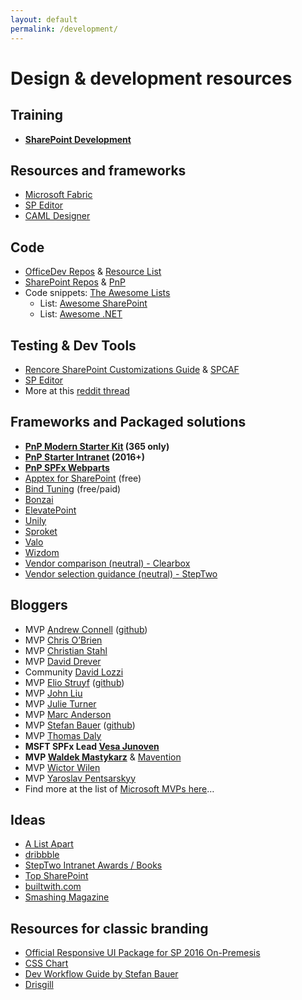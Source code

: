 ```yaml
---
layout: default
permalink: /development/
---
```


# Design & development resources

## Training

*   **[SharePoint Development](https://docs.microsoft.com/en-us/sharepoint/dev)**

## Resources and frameworks

*   [Microsoft Fabric](https://developer.microsoft.com/en-us/fabric)
*   [SP Editor](https://www.reddit.com/r/sharepoint/comments/677cq0/sp_editor_this_chrome_extension_adds_a_sharepoint/)
*   [CAML Designer](http://www.camldesigner.com/)

## Code

*   [OfficeDev Repos](https://github.com/OfficeDev) & [Resource List](https://dev.office.com/patterns-and-practices-resources)
*   [SharePoint Repos](https://github.com/sharepoint) & [PnP](https://github.com/SharePoint/PnP)
*   Code snippets: [The Awesome Lists](https://github.com/sindresorhus/awesome)
    *   List: [Awesome SharePoint](https://github.com/BSUG/awesome-sharepoint)
    *   List: [Awesome .NET](https://github.com/quozd/awesome-dotnet)

## Testing & Dev Tools

*   [Rencore SharePoint Customizations Guide](https://rencore.com/sharepoint-customizations-guide/) & [SPCAF](https://rencore.com)
*   [SP Editor](https://chrome.google.com/webstore/detail/sp-editor/ecblfcmjnbbgaojblcpmjoamegpbodhd?hl=en)
*   More at this [reddit thread](https://www.reddit.com/r/sharepoint/comments/3xur5o/useful_sharepoint_dev_tools/)

## Frameworks and Packaged solutions

*   **[PnP Modern Starter Kit](https://github.com/SharePoint/sp-starter-kit) (365 only)**
*   **[PnP Starter Intranet](https://github.com/SharePoint/PnP/tree/master/Solutions/Business.StarterIntranet) (2016+)**
*   **[PnP SPFx Webparts](https://github.com/SharePoint/sp-dev-fx-webparts)**
*   [Apptex for SharePoint](http://spapptex.com/) (free)
*   [Bind Tuning](http://bindtuning.com) (free/paid)
*   [Bonzai](http://bonzai-intranet.com/)
*   [ElevatePoint](http://elevatepoint.com/)
*   [Unily](https://www.unily.com/)
*   [Sproket](https://sproket.co)
*   [Valo](https://www.valointranet.com)
*   [Wizdom](http://www.wizdom-intranet.com/)
*   [Vendor comparison (neutral) - Clearbox](https://www.clearbox.co.uk/portfolio-item/sharepoint-intranets-in-a-box-report-2018/)
*   [Vendor selection guidance (neutral) - StepTwo](http://www.steptwo.com.au/papers/out-of-the-box-intranet-solution/)

## Bloggers

*   MVP [Andrew Connell](http://www.andrewconnell.com/) ([github](https://github.com/andrewconnell))
*   MVP [Chris O’Brien](http://www.sharepointnutsandbolts.com/)
*   MVP [Christian Stahl](http://chrisstahl.wordpress.com)
*   MVP [David Drever](http://prairiedeveloper.com/)
*   Community [David Lozzi](https://davidlozzi.com)
*   MVP [Elio Struyf](http://www.eliostruyf.com) ([github](https://github.com/estruyf))
*   MVP [John Liu](http://johnliu.net)
*   MVP [Julie Turner](https://julieturner.net/)
*   MVP [Marc Anderson](http://sympmarc.com/)
*   MVP [Stefan Bauer](http://www.n8d.at/blog/) ([github](https://github.com/StfBauer?tab=repositories))
*   MVP [Thomas Daly](https://thomasdaly.net)
*   **MSFT SPFx Lead [Vesa Junoven](https://blogs.msdn.microsoft.com/vesku/)**
*   **MVP [Waldek Mastykarz](http://blog.mastykarz.nl)** & [Mavention](http://www.mavention.com/blog)
*   MVP [Wictor Wilen](http://www.wictorwilen.se/)
*   MVP [Yaroslav Pentsarskyy](https://www.origamiconnect.com/articles)
*   Find more at the list of [Microsoft MVPs here](https://mvp.microsoft.com/en-us/MvpSearch?ex=Office+Servers+and+Services)…

## Ideas

*   [A List Apart](http://alistapart.com/topics)
*   [dribbble](https://dribbble.com/)
*   [StepTwo Intranet Awards / Books](http://www.steptwo.com.au/)
*   [Top SharePoint](http://www.topsharepoint.com/)
*   [builtwith.com](http://builtwith.com/)
*   [Smashing Magazine](https://www.smashingmagazine.com/)

## Resources for classic branding 

*   [Official Responsive UI Package for SP 2016 On-Premesis](https://dev.office.com/blogs/announcing-responsive-ui-package-for-sharepoint-on-premises-2013-2016)
*   [CSS Chart](http://sharepointexperience.com/csschart/csschart.html)
*   [Dev Workflow Guide by Stefan Bauer](http://www.n8d.at/blog/how-i-develop-in-sharepoint-and-office-365-now/)
*   [Drisgill](http://blog.drisgill.com) 
